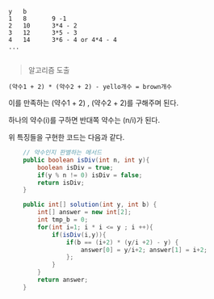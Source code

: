 ```
y   b       
1   8       9 -1
2   10      3*4 - 2
3   12      3*5 - 3
4   14      3*6 - 4 or 4*4 - 4        
...
        
```
> 알고리즘 도출
```
(약수1 + 2) * (약수2 + 2) - yello개수 = brown개수
```
이를 만족하는 (약수1 + 2) , (약수2 + 2)를 구해주며 된다. 

하나의 약수(i)를 구하면 반대쪽 약수는 (n/i)가 된다.

위 특징들을 구현한 코드는 다음과 같다.

```java
    // 약수인지 판별하는 메서드
    public boolean isDiv(int n, int y){
        boolean isDiv = true;
        if(y % n != 0) isDiv = false;
        return isDiv;
    }

    public int[] solution(int y, int b) {
        int[] answer = new int[2];
        int tmp_b = 0;
        for(int i=1; i * i <= y ; i ++){
            if(isDiv(i,y)){
                if(b == (i+2) * (y/i +2) - y) {
                    answer[0] = y/i+2; answer[1] = i+2;
                };
            }
        }
        return answer;
    }
```